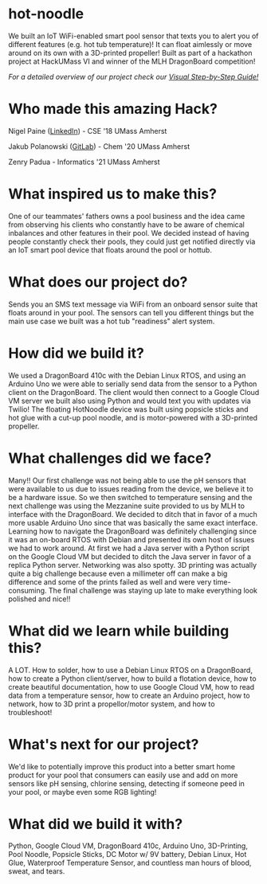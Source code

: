 # hot-noodle
We built an IoT WiFi-enabled smart pool sensor that texts you to alert you of different features (e.g. hot tub temperature)! It can float aimlessly or move around on its own with a 3D-printed propeller! Built as part of a hackathon project at HackUMass VI and winner of the MLH DragonBoard competition!

*For a detailed overview of our project check our [Visual Step-by-Step Guide!](https://github.com/nspaine/hot-noodle/blob/master/Visual%20Step-by-Step%20Guide.pdf)*

# Who made this amazing Hack?
Nigel Paine ([LinkedIn](https://www.linkedin.com/in/nigel-paine/)) - CSE '18 UMass Amherst

Jakub Polanowski ([GitLab](https://gitlab.com/JakubPol)) - Chem '20 UMass Amherst

Zenry Padua - Informatics '21 UMass Amherst

# What inspired us to make this?
One of our teammates' fathers owns a pool business and the idea came from observing his clients who constantly have to be aware of chemical inbalances and other features in their pool. We decided instead of having people constantly check their pools, they could just get notified directly via an IoT smart pool device that floats around the pool or hottub.

# What does our project do?
Sends you an SMS text message via WiFi from an onboard sensor suite that floats around in your pool. The sensors can tell you different things but the main use case we built was a hot tub "readiness" alert system.

# How did we build it?
We used a DragonBoard 410c with the Debian Linux RTOS, and using an Arduino Uno we were able to serially send data from the sensor to a Python client on the DragonBoard. The client would then connect to a Google Cloud VM server we built also using Python and would text you with updates via Twilio! The floating HotNoodle device was built using popsicle sticks and hot glue with a cut-up pool noodle, and is motor-powered with a 3D-printed propeller.

# What challenges did we face?
Many!! Our first challenge was not being able to use the pH sensors that were available to us due to issues reading from the device, we believe it to be a hardware issue. So we then switched to temperature sensing and the next challenge was using the Mezzanine suite provided to us by MLH to interface with the DragonBoard. We decided to ditch that in favor of a much more usable Arduino Uno since that was basically the same exact interface. Learning how to navigate the DragonBoard was definitely challenging since it was an on-board RTOS with Debian and presented its own host of issues we had to work around. At first we had a Java server with a Python script on the Google Cloud VM but decided to ditch the Java server in favor of a replica Python server. Networking was also spotty. 3D printing was actually quite a big challenge because even a millimeter off can make a big difference and some of the prints failed as well and were very time-consuming. The final challenge was staying up late to make everything look polished and nice!!

# What did we learn while building this?
A LOT. How to solder, how to use a Debian Linux RTOS on a DragonBoard, how to create a Python client/server, how to build a flotation device, how to create beautiful documentation, how to use Google Cloud VM, how to read data from a temperature sensor, how to create an Arduino project, how to network, how to 3D print a propellor/motor system, and how to troubleshoot!

# What's next for our project?
We'd like to potentially improve this product into a better smart home product for your pool that consumers can easily use and add on more sensors like pH sensing, chlorine sensing, detecting if someone peed in your pool, or maybe even some RGB lighting!

# What did we build it with?
Python, Google Cloud VM, DragonBoard 410c, Arduino Uno, 3D-Printing, Pool Noodle, Popsicle Sticks, DC Motor w/ 9V battery, Debian Linux, Hot Glue, Waterproof Temperature Sensor, and countless man hours of blood, sweat, and tears.
